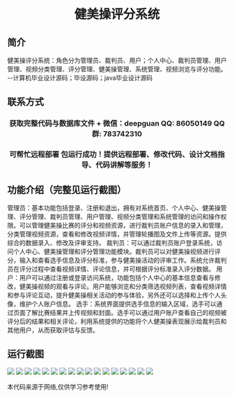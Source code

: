 <p><h1 align="center">健美操评分系统</h1></p>

## 简介
健美操评分系统：角色分为管理员、裁判员、用户；个人中心、裁判员管理、用户管理、视频分类管理、评分管理、健美操管理、系统管理、视频浏览与评分功能。    --计算机毕业设计源码；毕设源码；java毕业设计源码


## 联系方式
<p><h3 align="center">获取完整代码与数据库文件 + 微信：deepguan QQ: 86050149 QQ群: 783742310</h3></p>
<p><h3 align="center">可帮忙远程部署 包运行成功！提供远程部署、修改代码、设计文档指导、代码讲解等服务！</h3></p>

## 功能介绍（完整见运行截图）
管理员：基本功能包括登录、注册和退出，拥有对系统首页、个人中心、健美操管理、评分管理、裁判员管理、用户管理、视频分类管理和系统管理的访问和操作权限。可以管理健美操比赛的评分和视频资源，进行裁判员账户信息的录入和管理，分类管理视频资源，查看和修改视频详情，并管理轮播图及文件上传等资源。提供综合的数据录入、修改及评审支持。
裁判员：可以通过裁判员账户登录系统，访问个人中心、健美操管理和评分管理功能模块。裁判员可以对健美操视频进行评分，输入和查看选手信息及评分标准，参与健美操活动的评审工作。系统允许裁判员在评分过程中查看视频详情、评论信息，并可根据评分标准录入评分数据。
用户：用户可以通过注册或登录访问系统，功能包括个人中心的基本信息查看与修改，健美操视频的观看与评论。用户能够浏览和分类筛选视频列表，查看视频详情和参与评论互动，提升健美操相关活动的参与体验，另外还可以选择和上传个人头像，维护个人账户信息。
选手：系统界面提供选手信息的输入区域，选手可以通过页面了解比赛结果并上传视频和封面。选手可以通过用户账户查看自己的视频被评分后的结果和相关评论，利用系统提供的功能将个人健美操表现展示给裁判员和其他用户，从而获取评估与反馈。


## 运行截图
![](https://bs-1329754181.cos.ap-shanghai.myqcloud.com/spring/aerobicsScoringSystem/img/001.jpg)
![](https://bs-1329754181.cos.ap-shanghai.myqcloud.com/spring/aerobicsScoringSystem/img/002.jpg)
![](https://bs-1329754181.cos.ap-shanghai.myqcloud.com/spring/aerobicsScoringSystem/img/003.jpg)
![](https://bs-1329754181.cos.ap-shanghai.myqcloud.com/spring/aerobicsScoringSystem/img/004.jpg)
![](https://bs-1329754181.cos.ap-shanghai.myqcloud.com/spring/aerobicsScoringSystem/img/005.jpg)
![](https://bs-1329754181.cos.ap-shanghai.myqcloud.com/spring/aerobicsScoringSystem/img/006.jpg)
![](https://bs-1329754181.cos.ap-shanghai.myqcloud.com/spring/aerobicsScoringSystem/img/007.jpg)
![](https://bs-1329754181.cos.ap-shanghai.myqcloud.com/spring/aerobicsScoringSystem/img/008.jpg)
![](https://bs-1329754181.cos.ap-shanghai.myqcloud.com/spring/aerobicsScoringSystem/img/009.jpg)
![](https://bs-1329754181.cos.ap-shanghai.myqcloud.com/spring/aerobicsScoringSystem/img/010.jpg)
![](https://bs-1329754181.cos.ap-shanghai.myqcloud.com/spring/aerobicsScoringSystem/img/011.jpg)
![](https://bs-1329754181.cos.ap-shanghai.myqcloud.com/spring/aerobicsScoringSystem/img/012.jpg)
![](https://bs-1329754181.cos.ap-shanghai.myqcloud.com/spring/aerobicsScoringSystem/img/013.jpg)
![](https://bs-1329754181.cos.ap-shanghai.myqcloud.com/spring/aerobicsScoringSystem/img/014.jpg)
![](https://bs-1329754181.cos.ap-shanghai.myqcloud.com/spring/aerobicsScoringSystem/img/015.jpg)
![](https://bs-1329754181.cos.ap-shanghai.myqcloud.com/spring/aerobicsScoringSystem/img/016.jpg)
![](https://bs-1329754181.cos.ap-shanghai.myqcloud.com/spring/aerobicsScoringSystem/img/017.jpg)

<p>本代码来源于网络,仅供学习参考使用!</p>
